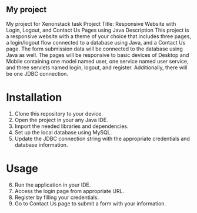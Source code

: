 ## My project

My project for Xenonstack task
Project Title: Responsive Website with Login, Logout, and Contact Us Pages using Java
Description
This project is a responsive website with a theme of your choice that includes three pages, a login/logout flow connected to a database using Java, and a Contact Us page. The form submission data will be connected to the database using Java as well. The pages will be responsive to basic devices of Desktop and Mobile containing one model named user, one service named user service, and three servlets named login, logout, and register. Additionally, there will be one JDBC connection.

 # Installation

1. Clone this repository to your device.
2. Open the project in your any Java IDE.
3. Import the needed libraries and dependencies.
4. Set up the local database using MySQL.
5. Update the JDBC connection string with the appropriate credentials and database information.
 #  Usage
6. Run the application in your IDE.
7. Access the login page from appropriate URL.
8. Register by filling your credentials.
9. Go to Contact Us page to submit a form with your information.
